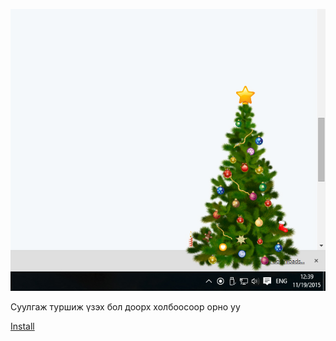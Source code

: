 ![](https://github.com/ebattulga/NewYear2011/blob/master/gatsuurInstalled.jpg?raw=true)

Суулгаж туршиж үзэх бол доорх холбоосоор орно уу

[Install](www.andromeda.mn/newyear/publish.htm)